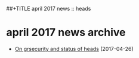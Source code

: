 ##+TITLE april 2017 news :: heads

april 2017 news archive
==========================

* [On grsecurity and status of heads](on-grsec.html) (2017-04-26)
